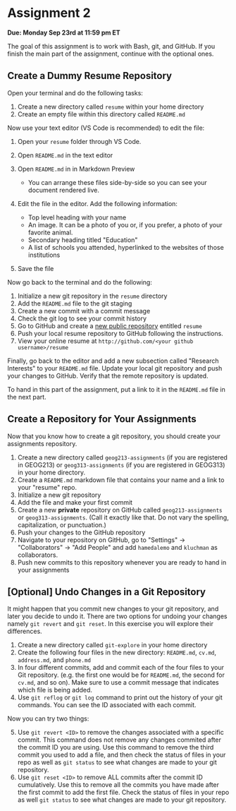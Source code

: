 # Assignment 2


**Due: Monday Sep 23rd at 11:59 pm ET**

The goal of this assignment is to work with Bash, git, and GitHub. If you finish the main part of the assignment, continue with the optional ones. 

## Create a Dummy Resume Repository

Open your terminal and do the following tasks:

1. Create a new directory called `resume` within your home directory
2. Create an empty file within this directory called `README.md`

Now use your text editor (VS Code is recommended) to edit the file:

1. Open your `resume` folder through VS Code. 
2. Open `README.md` in the text editor
3. Open `README.md` in in Markdown Preview
   - You can arrange these files side-by-side so you can see your document rendered live.
5. Edit the file in the editor. Add the following information:

    - Top level heading with your name
    - An image. It can be a photo of you or, if you prefer, a photo of your favorite animal.
    - Secondary heading titled "Education"
    - A list of schools you attended, hyperlinked to the websites of those institutions

6. Save the file
    
Now go back to the terminal and do the following:

1. Initialize a new git repository in the `resume` directory
2. Add the `README.md` file to the git staging
3. Create a new commit with a commit message
4. Check the git log to see your commit history
5. Go to GitHub and create a [new public repository](https://github.com/new) entitled `resume`
6. Push your local resume repository to GitHub following the instructions.
7. View your online resume at `http://github.com/<your github username>/resume`

Finally, go back to the editor and add a new subsection called "Research Interests" to your `README.md` file. Update your local git repository and push your changes to GitHub. Verify that the remote repository is updated.

To hand in this part of the assignment, put a link to it in the `README.md` file in the next part.


## Create a Repository for Your Assignments

Now that you know how to create a git repository, you should create your assignments repository.

1. Create a new directory called `geog213-assignments` (if you are registered in GEOG213) or `geog313-assignments` (if you are registered in GEOG313) in your home directory.
2. Create a `README.md` markdown file that contains your name and a link to your "resume" repo.
3. Initialize a new git repository 
4. Add the file and make your first commit
5. Create a new **private** repository on GitHub called `geog213-assignments` or `geog313-assignments`. (Call it exactly like that. Do not vary the spelling, capitalization, or punctuation.)
6. Push your changes to the GitHub repository
7. Navigate to your repository on GitHub, go to "Settings" -> "Collaborators"  -> "Add People" and add `hamedalemo` and `kluchman` as collaborators.
8. Push new commits to this repository whenever you are ready to hand in your assignments

## [Optional] Undo Changes in a Git Repository
It might happen that you commit new changes to your git repository, and later you decide to undo it. There are two options for undoing your changes namely `git revert` and `git reset`. In this exercise you will explore their differences. 

1. Create a new directory called `git-explore` in your home directory
2. Create the following four files in the new directory: `README.md`, `cv.md`, `address.md`, and `phone.md`
3. In four different commits, add and commit each of the four files to your Git repository. (e.g. the first one would be for `README.md`, the second for `cv.md`, and so on). Make sure to use a commit message that indicates which file is being added. 
4. Use `git reflog` or `git log` command to print out the history of your git commands. You can see the ID associated with each commit. 

Now you can try two things:

5. Use `git revert <ID>` to remove the changes associated with a specific commit. This command does not remove any changes commited after the commit ID you are using. Use this command to remove the third commit you used to add a file, and then check the status of files in your repo as well as `git status` to see what changes are made to your git repository. 
6. Use `git reset <ID>` to remove ALL commits after the commit ID cumulatively. Use this to remove all the commits you have made after the first commit to add the first file. Check the status of files in your repo as well `git status` to see what changes are made to your git repository. 

<p>&nbsp;</p>